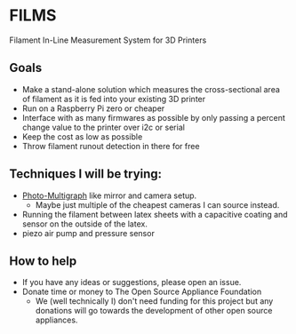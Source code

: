 # FILMS
Filament In-Line Measurement System for 3D Printers

## Goals
- Make a stand-alone solution which measures the cross-sectional area of filament as it is fed into your existing 3D printer
- Run on a Raspberry Pi zero or cheaper
- Interface with as many firmwares as possible by only passing a percent change value to the printer over i2c or serial
- Keep the cost as low as possible
- Throw filament runout detection in there for free

## Techniques I will be trying:

- [Photo-Multigraph](https://dyingcharlotte.com/2017/04/12/photo-multigraphs-the-mirror-and-the-camera/) like mirror and camera setup. 
    - Maybe just multiple of the cheapest cameras I can source instead.
- Running the filament between latex sheets with a capacitive coating and sensor on the outside of the latex.
- piezo air pump and pressure sensor


## How to help
- If you have any ideas or suggestions, please open an issue. 
- Donate time or money to The Open Source Appliance Foundation
  - We (well technically I) don't need funding for this project but any donations will go towards the development of other open source appliances.











